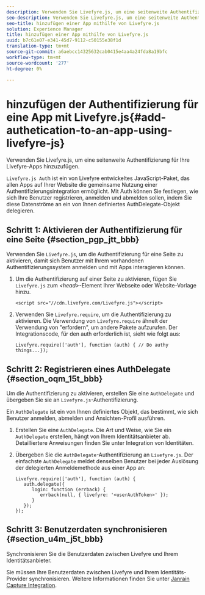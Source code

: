 ```yaml
---
description: Verwenden Sie Livefyre.js, um eine seitenweite Authentifizierung für Ihre Livefyre-Apps hinzuzufügen.
seo-description: Verwenden Sie Livefyre.js, um eine seitenweite Authentifizierung für Ihre Livefyre-Apps hinzuzufügen.
seo-title: hinzufügen einer App mithilfe von Livefyre.js
solution: Experience Manager
title: hinzufügen einer App mithilfe von Livefyre.js
uuid: b7c61e07-e341-45d7-9112-c50155e38f1d
translation-type: tm+mt
source-git-commit: a6aebcc14325632cab0415e4aa4a24fda8a19bfc
workflow-type: tm+mt
source-wordcount: '277'
ht-degree: 0%

---
```



# hinzufügen der Authentifizierung für eine App mit Livefyre.js{#add-authetication-to-an-app-using-livefyre-js}

Verwenden Sie Livefyre.js, um eine seitenweite Authentifizierung für Ihre Livefyre-Apps hinzuzufügen.

`Livefyre.js Aut`h ist ein von Livefyre entwickeltes JavaScript-Paket, das allen Apps auf Ihrer Website die gemeinsame Nutzung einer Authentifizierungsintegration ermöglicht. Mit Auth können Sie festlegen, wie sich Ihre Benutzer registrieren, anmelden und abmelden sollen, indem Sie diese Datenströme an ein von Ihnen definiertes AuthDelegate-Objekt delegieren.

## Schritt 1: Aktivieren der Authentifizierung für eine Seite {#section_pgp_jtt_bbb}

Verwenden Sie `Livefyre.js`, um die Authentifizierung für eine Seite zu aktivieren, damit sich Benutzer mit Ihrem vorhandenen Authentifizierungssystem anmelden und mit Apps interagieren können.

1. Um die Authentifizierung auf einer Seite zu aktivieren, fügen Sie `Livefyre.js` zum *&lt;head>*-Element Ihrer Webseite oder Website-Vorlage hinzu.

   ```
   <script src="//cdn.livefyre.com/Livefyre.js"></script>
   ```

1. Verwenden Sie `Livefyre.require`, um die Authentifizierung zu aktivieren. Die Verwendung von `Livefyre.require` ähnelt der Verwendung von &quot;erfordern&quot;, um andere Pakete aufzurufen. Der Integrationscode, für den auth erforderlich ist, sieht wie folgt aus:

   ```
   Livefyre.require(['auth'], function (auth) { // Do authy things...});
   ```

## Schritt 2: Registrieren eines AuthDelegate {#section_oqm_15t_bbb}

Um die Authentifizierung zu aktivieren, erstellen Sie eine `AuthDelegate` und übergeben Sie sie an `Livefyre.js`-Authentifizierung.

Ein `AuthDelegate` ist ein von Ihnen definiertes Objekt, das bestimmt, wie sich Benutzer anmelden, abmelden und Ansichten-Profil ausführen.

1. Erstellen Sie eine `AuthDelegate`. Die Art und Weise, wie Sie ein `AuthDelegate` erstellen, hängt von Ihrem Identitätsanbieter ab. Detailliertere Anweisungen finden Sie unter Integration von Identitäten.

1. Übergeben Sie die `AuthDelegate`-Authentifizierung an `Livefyre.js`. Der einfachste `AuthDelegate` meldet denselben Benutzer bei jeder Auslösung der delegierten Anmeldemethode aus einer App an:

   ```
   Livefyre.require(['auth'], function (auth) { 
      auth.delegate({ 
         login: function (errback) { 
            errback(null, { livefyre: '<userAuthToken>' }); 
         }    
      });  
   });
   ```

## Schritt 3: Benutzerdaten synchronisieren {#section_u4m_j5t_bbb}

Synchronisieren Sie die Benutzerdaten zwischen Livefyre und Ihrem Identitätsanbieter.

Sie müssen Ihre Benutzerdaten zwischen Livefyre und Ihrem Identitäts-Provider synchronisieren. Weitere Informationen finden Sie unter [Janrain Capture Integration](/help/implementation/c-livefyre-identity-comp/c-janrain-capture-backplane-comp.md).
